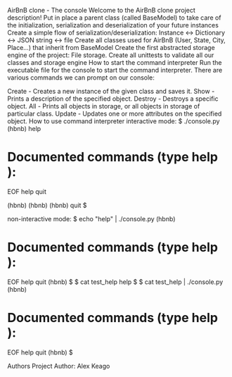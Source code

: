 AirBnB clone - The console
Welcome to the AirBnB clone project description!
Put in place a parent class (called BaseModel) to take care of the initialization, serialization and deserialization of your future instances
Create a simple flow of serialization/deserialization: Instance <-> Dictionary <-> JSON string <-> file
Create all classes used for AirBnB (User, State, City, Place…) that inherit from BaseModel
Create the first abstracted storage engine of the project: File storage.
Create all unittests to validate all our classes and storage engine
How to start the command interpreter
Run the executable file for the console to start the command interpreter. There are various commands we can prompt on our console:

Create - Creates a new instance of the given class and saves it.
Show - Prints a description of the specified object.
Destroy - Destroys a specific object.
All - Prints all objects in storage, or all objects in storage of particular class.
Update - Updates one or more attributes on the specified object.
How to use command interpreter
interactive mode:
$ ./console.py (hbnb) help

Documented commands (type help <topic>):
========================================
EOF help quit

(hbnb) (hbnb) (hbnb) quit $

non-interactive mode:
$ echo "help" | ./console.py (hbnb)

Documented commands (type help <topic>):
========================================
EOF help quit (hbnb) $ $ cat test_help help $ $ cat test_help | ./console.py (hbnb)

Documented commands (type help <topic>):
========================================
EOF help quit (hbnb) $

Authors
Project Author: Alex Keago
